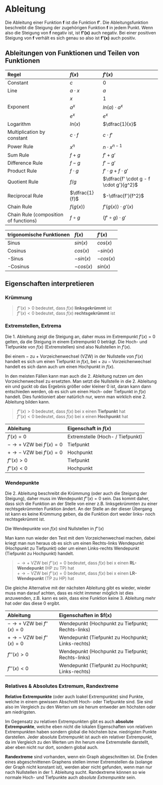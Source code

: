 # Ableitung

Die Ableitung einer Funktion **f** ist die Funktion **f'**. Die Ableitungsfunktion beschreibt die Steigung der zugehörigen Funktion **f** in jedem Punkt.
Wenn also die Steigung von **f** negativ ist, ist **f'(x)** auch negativ. Bei einer positiven Steigung von **f** verhält es sich genau so also ist **f'(x)** auch positiv.

## Ableitungen von Funktionen und Teilen von Funktionen

| Regel | $f(x)$ | $f'(x)$ |
| :---- | :----- | :------ |
| Constant | $c$ | $0$ |
| Line | $a \cdot x$ | $a$ |
|  | $x$ | $1$ |
| Exponent | $a^x$ | $ln(a) \cdot a^x$ |
|  | $e^x$ | $e^x$ |
| Logarithm | $ln(x)$ | $\dfrac{1}{x}$ |
| Multiplication by constant | $c \cdot f$ | $c \cdot f'$ |
| Power Rule | $x^n$ | $n \cdot x^{n-1}$ |
| Sum Rule | $f + g$ | $f' + g'$ |
| Difference Rule | $f - g$ | $f' - g'$ |
| Product Rule | $f \cdot g$ | $f' \cdot g + f \cdot g'$ |
| Quotient Rule | $f / g$ | $\dfrac{f' \cdot g - f \cdot g'}{g^2}$ |
| Reciprocal Rule | $\dfrac{1}{f}$ | $-\dfrac{f'}{f^2}$ |
| Chain Rule | $f(g(x))$ | $f'(g(x)) \cdot g'(x)$ |
| Chain Rule (composition of functions) | $f \circ g$ | $(f' \circ g) \cdot g'$ |

| trigonomische Funktionen | $f(x)$ | $f'(x)$ |
| :----------- | :----- | :------ |
| Sinus | $sin(x)$ | $cos(x)$ |
| Cosinus | $cos(x)$ | $-sin(x)$ |
| -Sinus | $-sin(x)$ | $-cos(x)$ |
| -Cosinus | $-cos(x)$ | $sin(x)$ |

## Eigenschaften interpretieren

### Krümmung

> $f''(x) > 0$ bedeutet, dass $f(x)$ **linksgekrümmt** ist<br />
> $f''(x) < 0$ bedeutet, dass $f(x)$ **rechtsgekrümmt** ist

### Extremstellen, Extrema

Die 1. Ableitung zeigt die Steigung an, daher muss im Extrempunkt $f'(x) = 0$ gelten, da die Steigung in einem Extrempunkt 0 beträgt. Die Hoch- und Tiefpunkte von $f(x)$ (Extremstellen) sind also Nullstellen in $f'(x)$.

Bei einem $-$ zu $+$ Vorzeichenwechsel (VZW) in der Nullstelle von $f'(x)$ handelt es sich um einen Tiefpunkt in $f(x)$, bei $+$ zu $-$ Vorzeichenwechsel handelt es sich dann auch um einen Hochpunkt in $f(x)$.

In den meisten Fällen kann man auch die 2. Ableitung nutzen um den Vorzeichenwechsel zu ersetzten. Man setzt die Nullstelle in die 2. Ableitung ein und guckt ob das Ergebnis größer oder kleiner 0 ist, daran kann dann entschieden werden, ob es sich um einen Hoch- oder Tiefpunkt in $f(x)$ handelt. Dies funktioniert aber natürlich nur, wenn man wirklich eine 2. Ableitung bilden kann.

> $f''(x) > 0$ bedeutet, dass $f(x)$ bei x einen **Tiefpunkt** hat<br />
> $f''(x) < 0$ bedeutet, dass $f(x)$ bei x einen **Hochpunkt** hat

| Ableitung | Eigenschaft in $f(x)$ |
| :------------- | :------------- |
| $f'(x) = 0$ | Extremstelle (Hoch- / Tiefpunkt) |
| $- \rightarrow +$ VZW bei $f'(x) = 0$ | Tiefpunkt |
| $+ \rightarrow -$ VZW bei $f'(x) = 0$ | Hochpunkt |
| $f''(x) > 0$ | Tiefpunkt |
| $f''(x) < 0$ | Hochpunkt |

### Wendepunkte

Die 2. Ableitung beschreibt die Krümmung (oder auch die Steigung der Steigung), daher muss im Wendepunkt $f''(x) = 0$ sein. Das kommt daher, dass sich die Funktion an der Stelle von einer z.B. linksgekrümmten zu einer rechtsgekrümmten Funktion ändert. An der Stelle an der dieser Übergang ist kann es keine Krümmung geben, da die Funktion dort weder links- noch rechtsgekrümmt ist.

Die Wendepunkte von $f(x)$ sind Nullstellen in $f''(x)$

Man kann nun wieder den Test mit dem Vorzeichenwechsel machen, dabei kriegt man nun heraus ob es sich um einen Rechts-links Wendepunkt (Hochpunkt zu Tiefpunkt) oder um einen Links-rechts Wendepunkt (Tiefpunkt zu Hochpunkt) handelt.

> $- \rightarrow +$ VZW bei $f''(x) = 0$ bedeutet, dass $f(x)$ bei x einen **RL-Wendepunkt** (HP zu TP) hat<br />
> $+ \rightarrow -$ VZW bei $f''(x) = 0$ bedeutet, dass $f(x)$ bei x einen **LR-Wendepunkt** (TP zu HP) hat

Die gleiche Alternative mit der nächsten Ableitung gibt es wieder, wieder muss man darauf achten, dass es nicht immmer möglich ist dies anzuwenden, z.B. kann es sein, dass eine Funktion keine 3. Ableitung mehr hat oder das diese 0 ergibt.

| Ableitung | Eigenschaften in $f(x) |
| :------------- | :------------- |
| $- \rightarrow +$ VZW bei $f''(x) = 0$ | Wendepunkt (Hochpunkt zu Tiefpunkt; Rechts-links) |
| $+ \rightarrow -$ VZW bei $f''(x) = 0$ | Wendepunkt (Tiefpunkt zu Hochpunkt; Links-rechts) |
| $f'''(x) > 0$ | Wendepunkt (Hochpunkt zu Tiefpunkt; Rechts-links) |
| $f'''(x) < 0$ | Wendepunkt (Tiefpunkt zu Hochpunkt; Links-rechts) |

### Relatives & Absolutes Extremum, Randextreme

**Relative Extrempunkte** (oder auch loakel Extrempunkte) sind Punkte, welche in einem gewissen Abschnitt Hoch- oder Tiefpunkte sind. Sie sind also im Vergleich zu den Werten um sie herum entweder am höchsten oder am niedrigsten.

Im Gegensatz zu relativen Extrempunkten gibt es auch **absolute Extrempunkte**, welche eben nicht die lokalen Eigenschaften von relativen Extrempunkten haben sondern global die höchsten bzw. niedrigsten Punkte darstellen. Jeder absolute Extrempunkt ist auch ein relativer Extrempunkt, da im Vergleich zu den Werten um ihn herum eine Extremstelle darstellt, aber eben nicht nur dort, sondern global auch.

**Randextreme** sind vorhanden, wenn ein Graph abgeschnitten ist. Die Enden eines abgeschnittenen Graphens stellen immer Extremstellen da (solange der Graph nicht konstant ist), werden aber nicht gefunden, wenn man nur nach Nullstellen in der 1. Ableitung sucht. Randextreme können so wie normale Hoch- und Tiefpunkte auch *absolute Extrempunkte* sein.
